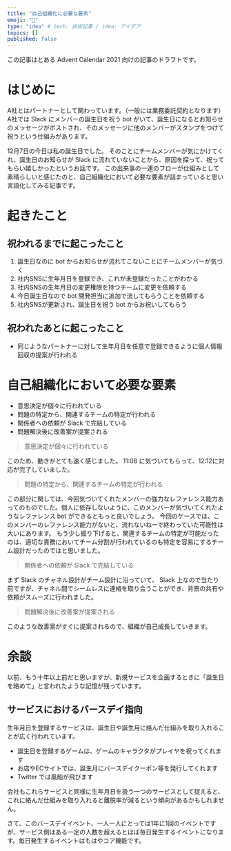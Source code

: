 ```yaml
---
title: "自己組織化に必要な要素"
emoji: "🌱"
type: "idea" # tech: 技術記事 / idea: アイデア
topics: []
published: false
---
```


この記事はとある Advent Calendar 2021 向けの記事のドラフトです。

# はじめに

A社とはパートナーとして関わっています。（一般には業務委託契約となります）
A社では Slack にメンバーの誕生日を祝う bot がいて、誕生日になるとお知らせのメッセージがポストされ、そのメッセージに他のメンバーがスタンプをつけて祝うという仕組みがあります。

12月7日の今日は私の誕生日でした。
そのことにチームメンバーが気にかけてくれ、誕生日のお知らせが Slack に流れていないことから、原因を探って、祝ってもらい嬉しかったというお話です。
この出来事の一連のフローが仕組みとして素晴らしいと感じたのと、自己組織化において必要な要素が詰まっていると思い言語化してみる記事です。

# 起きたこと

## 祝われるまでに起こったこと

1. 誕生日なのに bot からお知らせが流れてこないことにチームメンバーが気づく
2. 社内SNSに生年月日を登録でき、これが未登録だったことがわかる
3. 社内SNSの生年月日の変更権限を持つチームに変更を依頼する
4. 今日誕生日なので bot 開発担当に追加で流してもらうことを依頼する
5. 社内SNSが更新され、誕生日を祝う bot からお祝いしてもらう

## 祝われたあとに起こったこと
- 同じようなパートナーに対して生年月日を任意で登録できるように個人情報回収の提案が行われる

# 自己組織化において必要な要素

- 意思決定が個々に行われている
- 問題の特定から、関連するチームの特定が行われる
- 関係者への依頼が Slack で完結している
- 問題解決後に改善案が提案される

> 意思決定が個々に行われている

このため、動きがとても速く感じました。
11:08 に気づいてもらって、12:12に対応が完了していました。

> 問題の特定から、関連するチームの特定が行われる

この部分に関しては、今回気づいてくれたメンバーの強力なレファレンス能力あってのものでした。個人に依存しないように、このメンバーが気づいてくれたようなレファレンス bot ができるともっと良いでしょう。
今回のケースでは、このメンバーのレファレンス能力がないと、流れないねーで終わっていた可能性は大いにあります。
もう少し掘り下げると、関連するチームの特定が可能だったのは、適切な責務においてチーム分割が行われているのも特定を容易にするチーム設計だったのではと思いました。

> 関係者への依頼が Slack で完結している

まず Slack のチャネル設計がチーム設計に沿っていて、 Slack 上なので当たり前ですが、チャネル間でシームレスに連絡を取り合うことができ、背景の共有や依頼がスムーズに行われました。

> 問題解決後に改善案が提案される

このような改善案がすぐに提案されるので、組織が自己成長していきます。

# 余談

以前、もう十年以上前だと思いますが、新規サービスを企画するときに「誕生日を絡めて」と言われたような記憶が残っています。

## サービスにおけるバースデイ指向

生年月日を登録するサービスは、誕生日や誕生月に絡んだ仕組みを取り入れることが広く行われています。

- 誕生日を登録するゲームは、ゲームのキャラクタがプレイヤを祝ってくれます
- お店やECサイトでは、誕生月にバースデイクーポン等を発行してくれます
- Twitter では風船が飛びます

会社もこれらサービスと同様に生年月日を扱う一つのサービスとして捉えると、これに絡んだ仕組みを取り入れると離脱率が減るという傾向があるかもしれません。

さて、このバースデイイベント、一人一人にとっては1年に1回のイベントですが、サービス側はある一定の人数を超えるとほぼ毎日発生するイベントになります。毎日発生するイベントはもはやコア機能です。
